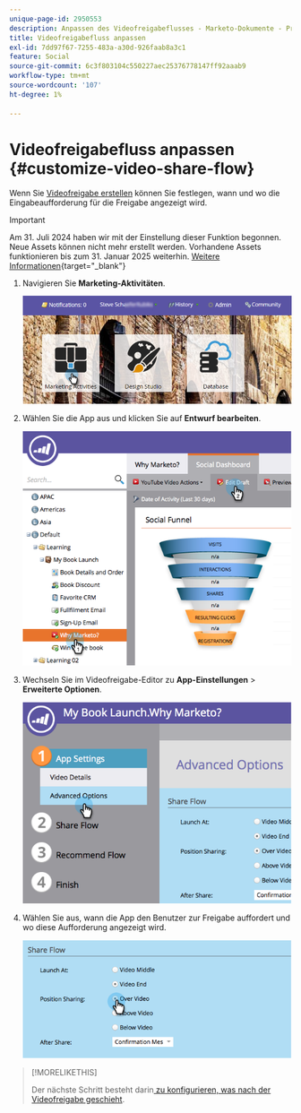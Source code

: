 ```yaml
---
unique-page-id: 2950553
description: Anpassen des Videofreigabeflusses - Marketo-Dokumente - Produktdokumentation
title: Videofreigabefluss anpassen
exl-id: 7dd97f67-7255-483a-a30d-926faab8a3c1
feature: Social
source-git-commit: 6c3f803104c550227aec25376778147ff92aaab9
workflow-type: tm+mt
source-wordcount: '107'
ht-degree: 1%

---
```


# Videofreigabefluss anpassen {#customize-video-share-flow}

Wenn Sie [Videofreigabe erstellen](/help/marketo/product-docs/demand-generation/landing-pages/free-form-landing-pages/add-a-video-to-a-free-form-landing-page.md) können Sie festlegen, wann und wo die Eingabeaufforderung für die Freigabe angezeigt wird.

>[!IMPORTANT]
>
>Am 31. Juli 2024 haben wir mit der Einstellung dieser Funktion begonnen. Neue Assets können nicht mehr erstellt werden. Vorhandene Assets funktionieren bis zum 31. Januar 2025 weiterhin. [Weitere Informationen](https://nation.marketo.com/t5/employee-blogs/marketo-engage-social-features-deprecation/ba-p/351977){target="_blank"}

1. Navigieren Sie **Marketing-Aktivitäten**.

   ![](assets/login-marketing-activities-2.png)

1. Wählen Sie die App aus und klicken Sie auf **Entwurf bearbeiten**.

   ![](assets/image2014-9-22-16-3a40-3a41.png)

1. Wechseln Sie im Videofreigabe-Editor zu **App-Einstellungen** > **Erweiterte Optionen**.

   ![](assets/image2014-9-22-16-3a41-3a3.png)

1. Wählen Sie aus, wann die App den Benutzer zur Freigabe auffordert und wo diese Aufforderung angezeigt wird.

   ![](assets/image2014-9-22-16-3a41-3a20.png)

>[!MORELIKETHIS]
>
>Der nächste Schritt besteht darin[ zu konfigurieren, was nach der Videofreigabe geschieht](/help/marketo/product-docs/demand-generation/social/configuring-social-actions/configure-after-share-prompts.md).
